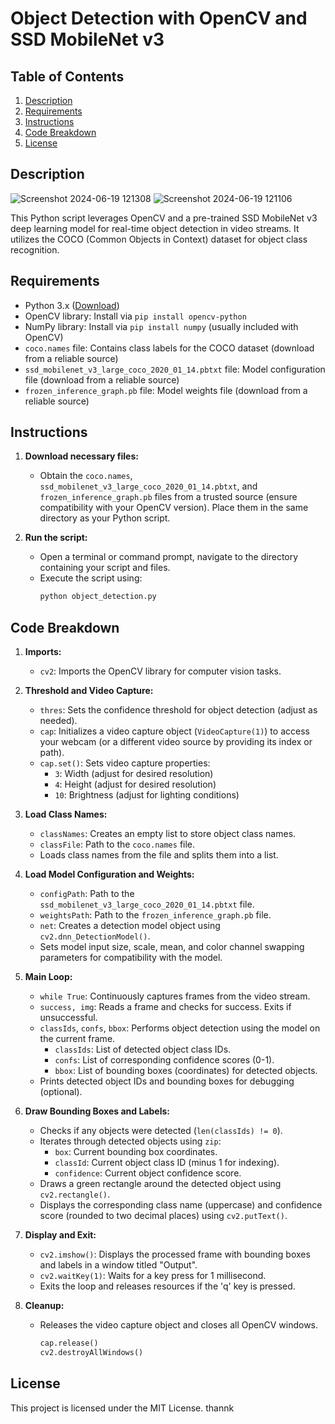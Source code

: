 # Object Detection with OpenCV and SSD MobileNet v3

## Table of Contents
1. [Description](#description)
2. [Requirements](#requirements)
3. [Instructions](#instructions)
4. [Code Breakdown](#code-breakdown)
5. [License](#license)

## Description
![Screenshot 2024-06-19 121308](https://github.com/nishant4500/object-detection/assets/135944619/44175bfa-25f2-40e5-8f36-297ff2517fba)
![Screenshot 2024-06-19 121106](https://github.com/nishant4500/object-detection/assets/135944619/158f42c7-2c72-4c48-b0dc-9bc55faaf7e2)


This Python script leverages OpenCV and a pre-trained SSD MobileNet v3 deep learning model for real-time object detection in video streams. It utilizes the COCO (Common Objects in Context) dataset for object class recognition.

## Requirements

- Python 3.x ([Download](https://www.python.org/downloads/))
- OpenCV library: Install via `pip install opencv-python`
- NumPy library: Install via `pip install numpy` (usually included with OpenCV)
- `coco.names` file: Contains class labels for the COCO dataset (download from a reliable source)
- `ssd_mobilenet_v3_large_coco_2020_01_14.pbtxt` file: Model configuration file (download from a reliable source)
- `frozen_inference_graph.pb` file: Model weights file (download from a reliable source)

## Instructions

1. **Download necessary files:**
   - Obtain the `coco.names`, `ssd_mobilenet_v3_large_coco_2020_01_14.pbtxt`, and `frozen_inference_graph.pb` files from a trusted source (ensure compatibility with your OpenCV version). Place them in the same directory as your Python script.

2. **Run the script:**
   - Open a terminal or command prompt, navigate to the directory containing your script and files.
   - Execute the script using:
     ```sh
     python object_detection.py
     ```

## Code Breakdown

1. **Imports:**
   - `cv2`: Imports the OpenCV library for computer vision tasks.

2. **Threshold and Video Capture:**
   - `thres`: Sets the confidence threshold for object detection (adjust as needed).
   - `cap`: Initializes a video capture object (`VideoCapture(1)`) to access your webcam (or a different video source by providing its index or path).
   - `cap.set()`: Sets video capture properties:
     - `3`: Width (adjust for desired resolution)
     - `4`: Height (adjust for desired resolution)
     - `10`: Brightness (adjust for lighting conditions)

3. **Load Class Names:**
   - `classNames`: Creates an empty list to store object class names.
   - `classFile`: Path to the `coco.names` file.
   - Loads class names from the file and splits them into a list.

4. **Load Model Configuration and Weights:**
   - `configPath`: Path to the `ssd_mobilenet_v3_large_coco_2020_01_14.pbtxt` file.
   - `weightsPath`: Path to the `frozen_inference_graph.pb` file.
   - `net`: Creates a detection model object using `cv2.dnn_DetectionModel()`.
   - Sets model input size, scale, mean, and color channel swapping parameters for compatibility with the model.

5. **Main Loop:**
   - `while True`: Continuously captures frames from the video stream.
   - `success, img`: Reads a frame and checks for success. Exits if unsuccessful.
   - `classIds`, `confs`, `bbox`: Performs object detection using the model on the current frame.
     - `classIds`: List of detected object class IDs.
     - `confs`: List of corresponding confidence scores (0-1).
     - `bbox`: List of bounding boxes (coordinates) for detected objects.
   - Prints detected object IDs and bounding boxes for debugging (optional).

6. **Draw Bounding Boxes and Labels:**
   - Checks if any objects were detected (`len(classIds) != 0`).
   - Iterates through detected objects using `zip`:
     - `box`: Current bounding box coordinates.
     - `classId`: Current object class ID (minus 1 for indexing).
     - `confidence`: Current object confidence score.
   - Draws a green rectangle around the detected object using `cv2.rectangle()`.
   - Displays the corresponding class name (uppercase) and confidence score (rounded to two decimal places) using `cv2.putText()`.

7. **Display and Exit:**
   - `cv2.imshow()`: Displays the processed frame with bounding boxes and labels in a window titled "Output".
   - `cv2.waitKey(1)`: Waits for a key press for 1 millisecond.
   - Exits the loop and releases resources if the 'q' key is pressed.

8. **Cleanup:**
   - Releases the video capture object and closes all OpenCV windows.
     ```python
     cap.release()
     cv2.destroyAllWindows()
     ```

##  License

This project is licensed under the MIT License.
thannk 


